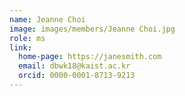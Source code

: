 ```yaml
---
name: Jeanne Choi
image: images/members/Jeanne Choi.jpg
role: ms
link:
  home-page: https://janesmith.com
  email: dbwk18@kaist.ac.kr
  orcid: 0000-0001-8713-9213
---
```

